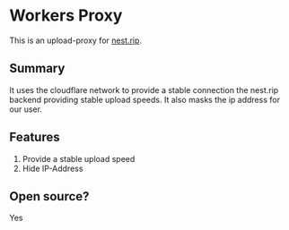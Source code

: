 # Workers Proxy
This is an upload-proxy for [nest.rip](https://nest.rip). 

## Summary
It uses the cloudflare network to provide a stable connection the nest.rip backend providing stable upload speeds. It also masks the ip address for our user.

## Features
1. Provide a stable upload speed
2. Hide IP-Address

## Open source?
Yes